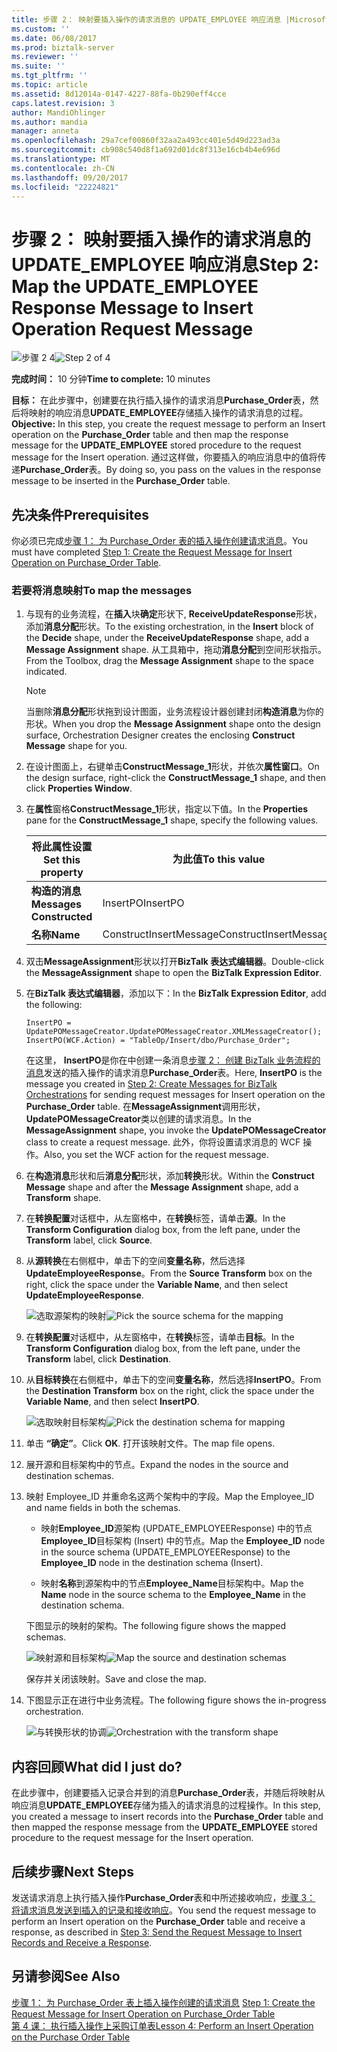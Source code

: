 ```yaml
---
title: 步骤 2： 映射要插入操作的请求消息的 UPDATE_EMPLOYEE 响应消息 |Microsoft 文档
ms.custom: ''
ms.date: 06/08/2017
ms.prod: biztalk-server
ms.reviewer: ''
ms.suite: ''
ms.tgt_pltfrm: ''
ms.topic: article
ms.assetid: 8d12014a-0147-4227-88fa-0b290eff4cce
caps.latest.revision: 3
author: MandiOhlinger
ms.author: mandia
manager: anneta
ms.openlocfilehash: 29a7cef00860f32aa2a493cc401e5d49d223ad3a
ms.sourcegitcommit: cb908c540d8f1a692d01dc8f313e16cb4b4e696d
ms.translationtype: MT
ms.contentlocale: zh-CN
ms.lasthandoff: 09/20/2017
ms.locfileid: "22224821"
---
```

# <a name="step-2-map-the-updateemployee-response-message-to-insert-operation-request-message"></a><span data-ttu-id="3d779-102">步骤 2： 映射要插入操作的请求消息的 UPDATE_EMPLOYEE 响应消息</span><span class="sxs-lookup"><span data-stu-id="3d779-102">Step 2: Map the UPDATE_EMPLOYEE Response Message to Insert Operation Request Message</span></span>
<span data-ttu-id="3d779-103">![步骤 2 4](../../adapters-and-accelerators/adapter-oracle-ebs/media/step-2of4.gif "Step_2of4")</span><span class="sxs-lookup"><span data-stu-id="3d779-103">![Step 2 of 4](../../adapters-and-accelerators/adapter-oracle-ebs/media/step-2of4.gif "Step_2of4")</span></span>  
  
 <span data-ttu-id="3d779-104">**完成时间：** 10 分钟</span><span class="sxs-lookup"><span data-stu-id="3d779-104">**Time to complete:** 10 minutes</span></span>  
  
 <span data-ttu-id="3d779-105">**目标：** 在此步骤中，创建要在执行插入操作的请求消息**Purchase_Order**表，然后将映射的响应消息**UPDATE_EMPLOYEE**存储插入操作的请求消息的过程。</span><span class="sxs-lookup"><span data-stu-id="3d779-105">**Objective:** In this step, you create the request message to perform an Insert operation on the **Purchase_Order** table and then map the response message for the **UPDATE_EMPLOYEE** stored procedure to the request message for the Insert operation.</span></span> <span data-ttu-id="3d779-106">通过这样做，你要插入的响应消息中的值将传递**Purchase_Order**表。</span><span class="sxs-lookup"><span data-stu-id="3d779-106">By doing so, you pass on the values in the response message to be inserted in the **Purchase_Order** table.</span></span>  
  
## <a name="prerequisites"></a><span data-ttu-id="3d779-107">先决条件</span><span class="sxs-lookup"><span data-stu-id="3d779-107">Prerequisites</span></span>  
 <span data-ttu-id="3d779-108">你必须已完成[步骤 1： 为 Purchase_Order 表的插入操作创建请求消息](../../adapters-and-accelerators/adapter-sql/step-1-create-the-request-message-for-insert-operation-on-purchase-order-table.md)。</span><span class="sxs-lookup"><span data-stu-id="3d779-108">You must have completed [Step 1: Create the Request Message for Insert Operation on Purchase_Order Table](../../adapters-and-accelerators/adapter-sql/step-1-create-the-request-message-for-insert-operation-on-purchase-order-table.md).</span></span>  
  
### <a name="to-map-the-messages"></a><span data-ttu-id="3d779-109">若要将消息映射</span><span class="sxs-lookup"><span data-stu-id="3d779-109">To map the messages</span></span>  
  
1.  <span data-ttu-id="3d779-110">与现有的业务流程，在**插入**块**确定**形状下, **ReceiveUpdateResponse**形状，添加**消息分配**形状。</span><span class="sxs-lookup"><span data-stu-id="3d779-110">To the existing orchestration, in the **Insert** block of the **Decide** shape, under the **ReceiveUpdateResponse** shape, add a **Message Assignment** shape.</span></span> <span data-ttu-id="3d779-111">从工具箱中，拖动**消息分配**到空间形状指示。</span><span class="sxs-lookup"><span data-stu-id="3d779-111">From the Toolbox, drag the **Message Assignment** shape to the space indicated.</span></span>  
  
    > [!NOTE]
    >  <span data-ttu-id="3d779-112">当删除**消息分配**形状拖到设计图面，业务流程设计器创建封闭**构造消息**为你的形状。</span><span class="sxs-lookup"><span data-stu-id="3d779-112">When you drop the **Message Assignment** shape onto the design surface, Orchestration Designer creates the enclosing **Construct Message** shape for you.</span></span>  
  
2.  <span data-ttu-id="3d779-113">在设计图面上，右键单击**ConstructMessage_1**形状，并依次**属性窗口**。</span><span class="sxs-lookup"><span data-stu-id="3d779-113">On the design surface, right-click the **ConstructMessage_1** shape, and then click **Properties Window**.</span></span>  
  
3.  <span data-ttu-id="3d779-114">在**属性**窗格**ConstructMessage_1**形状，指定以下值。</span><span class="sxs-lookup"><span data-stu-id="3d779-114">In the **Properties** pane for the **ConstructMessage_1** shape, specify the following values.</span></span>  
  
    |<span data-ttu-id="3d779-115">将此属性设置</span><span class="sxs-lookup"><span data-stu-id="3d779-115">Set this property</span></span>|<span data-ttu-id="3d779-116">为此值</span><span class="sxs-lookup"><span data-stu-id="3d779-116">To this value</span></span>|  
    |-----------------------|-------------------|  
    |<span data-ttu-id="3d779-117">**构造的消息**</span><span class="sxs-lookup"><span data-stu-id="3d779-117">**Messages Constructed**</span></span>|<span data-ttu-id="3d779-118">InsertPO</span><span class="sxs-lookup"><span data-stu-id="3d779-118">InsertPO</span></span>|  
    |<span data-ttu-id="3d779-119">**名称**</span><span class="sxs-lookup"><span data-stu-id="3d779-119">**Name**</span></span>|<span data-ttu-id="3d779-120">ConstructInsertMessage</span><span class="sxs-lookup"><span data-stu-id="3d779-120">ConstructInsertMessage</span></span>|  
  
4.  <span data-ttu-id="3d779-121">双击**MessageAssignment**形状以打开**BizTalk 表达式编辑器**。</span><span class="sxs-lookup"><span data-stu-id="3d779-121">Double-click the **MessageAssignment** shape to open the **BizTalk Expression Editor**.</span></span>  
  
5.  <span data-ttu-id="3d779-122">在**BizTalk 表达式编辑器**，添加以下：</span><span class="sxs-lookup"><span data-stu-id="3d779-122">In the **BizTalk Expression Editor**, add the following:</span></span>  
  
    ```  
    InsertPO = UpdatePOMessageCreator.UpdatePOMessageCreator.XMLMessageCreator();  
    InsertPO(WCF.Action) = "TableOp/Insert/dbo/Purchase_Order";  
    ```  
  
     <span data-ttu-id="3d779-123">在这里， **InsertPO**是你在中创建一条消息[步骤 2： 创建 BizTalk 业务流程的消息](../../adapters-and-accelerators/adapter-sql/step-2-create-messages-for-biztalk-orchestrations.md)发送的插入操作的请求消息**Purchase_Order**表。</span><span class="sxs-lookup"><span data-stu-id="3d779-123">Here, **InsertPO** is the message you created in [Step 2: Create Messages for BizTalk Orchestrations](../../adapters-and-accelerators/adapter-sql/step-2-create-messages-for-biztalk-orchestrations.md) for sending request messages for Insert operation on the **Purchase_Order** table.</span></span> <span data-ttu-id="3d779-124">在**MessageAssignment**调用形状， **UpdatePOMessageCreator**类以创建的请求消息。</span><span class="sxs-lookup"><span data-stu-id="3d779-124">In the **MessageAssignment** shape, you invoke the **UpdatePOMessageCreator** class to create a request message.</span></span> <span data-ttu-id="3d779-125">此外，你将设置请求消息的 WCF 操作。</span><span class="sxs-lookup"><span data-stu-id="3d779-125">Also, you set the WCF action for the request message.</span></span>  
  
6.  <span data-ttu-id="3d779-126">在**构造消息**形状和后**消息分配**形状，添加**转换**形状。</span><span class="sxs-lookup"><span data-stu-id="3d779-126">Within the **Construct Message** shape and after the **Message Assignment** shape, add a **Transform** shape.</span></span>  
  
7.  <span data-ttu-id="3d779-127">在**转换配置**对话框中，从左窗格中，在**转换**标签，请单击**源**。</span><span class="sxs-lookup"><span data-stu-id="3d779-127">In the **Transform Configuration** dialog box, from the left pane, under the **Transform** label, click **Source**.</span></span>  
  
8.  <span data-ttu-id="3d779-128">从**源转换**在右侧框中，单击下的空间**变量名称**，然后选择**UpdateEmployeeResponse**。</span><span class="sxs-lookup"><span data-stu-id="3d779-128">From the **Source Transform** box on the right, click the space under the **Variable Name**, and then select **UpdateEmployeeResponse**.</span></span>  
  
     <span data-ttu-id="3d779-129">![选取源架构的映射](../../adapters-and-accelerators/adapter-sql/media/sql-adap-tut-05-source-map.gif "sql_adap_tut_05_source_map")</span><span class="sxs-lookup"><span data-stu-id="3d779-129">![Pick the source schema for the mapping](../../adapters-and-accelerators/adapter-sql/media/sql-adap-tut-05-source-map.gif "sql_adap_tut_05_source_map")</span></span>  
  
9. <span data-ttu-id="3d779-130">在**转换配置**对话框中，从左窗格中，在**转换**标签，请单击**目标**。</span><span class="sxs-lookup"><span data-stu-id="3d779-130">In the **Transform Configuration** dialog box, from the left pane, under the **Transform** label, click **Destination**.</span></span>  
  
10. <span data-ttu-id="3d779-131">从**目标转换**在右侧框中，单击下的空间**变量名称**，然后选择**InsertPO**。</span><span class="sxs-lookup"><span data-stu-id="3d779-131">From the **Destination Transform** box on the right, click the space under the **Variable Name**, and then select **InsertPO**.</span></span>  
  
     <span data-ttu-id="3d779-132">![选取映射目标架构](../../adapters-and-accelerators/adapter-sql/media/sql-adap-tut-05-dest-map.gif "sql_adap_tut_05_dest_map")</span><span class="sxs-lookup"><span data-stu-id="3d779-132">![Pick the destination schema for mapping](../../adapters-and-accelerators/adapter-sql/media/sql-adap-tut-05-dest-map.gif "sql_adap_tut_05_dest_map")</span></span>  
  
11. <span data-ttu-id="3d779-133">单击 **“确定”**。</span><span class="sxs-lookup"><span data-stu-id="3d779-133">Click **OK**.</span></span> <span data-ttu-id="3d779-134">打开该映射文件。</span><span class="sxs-lookup"><span data-stu-id="3d779-134">The map file opens.</span></span>  
  
12. <span data-ttu-id="3d779-135">展开源和目标架构中的节点。</span><span class="sxs-lookup"><span data-stu-id="3d779-135">Expand the nodes in the source and destination schemas.</span></span>  
  
13. <span data-ttu-id="3d779-136">映射 Employee_ID 并重命名这两个架构中的字段。</span><span class="sxs-lookup"><span data-stu-id="3d779-136">Map the Employee_ID and name fields in both the schemas.</span></span>  
  
    -   <span data-ttu-id="3d779-137">映射**Employee_ID**源架构 (UPDATE_EMPLOYEEResponse) 中的节点**Employee_ID**目标架构 (Insert) 中的节点。</span><span class="sxs-lookup"><span data-stu-id="3d779-137">Map the **Employee_ID** node in the source schema (UPDATE_EMPLOYEEResponse) to the **Employee_ID** node in the destination schema (Insert).</span></span>  
  
    -   <span data-ttu-id="3d779-138">映射**名称**到源架构中的节点**Employee_Name**目标架构中。</span><span class="sxs-lookup"><span data-stu-id="3d779-138">Map the **Name** node in the source schema to the **Employee_Name** in the destination schema.</span></span>  
  
     <span data-ttu-id="3d779-139">下图显示的映射的架构。</span><span class="sxs-lookup"><span data-stu-id="3d779-139">The following figure shows the mapped schemas.</span></span>  
  
     <span data-ttu-id="3d779-140">![映射源和目标架构](../../adapters-and-accelerators/adapter-sql/media/sql-adap-tut-07-dest-map.gif "sql_adap_tut_07_dest_map")</span><span class="sxs-lookup"><span data-stu-id="3d779-140">![Map the source and destination schemas](../../adapters-and-accelerators/adapter-sql/media/sql-adap-tut-07-dest-map.gif "sql_adap_tut_07_dest_map")</span></span>  
  
     <span data-ttu-id="3d779-141">保存并关闭该映射。</span><span class="sxs-lookup"><span data-stu-id="3d779-141">Save and close the map.</span></span>  
  
14. <span data-ttu-id="3d779-142">下图显示正在进行中业务流程。</span><span class="sxs-lookup"><span data-stu-id="3d779-142">The following figure shows the in-progress orchestration.</span></span>  
  
     <span data-ttu-id="3d779-143">![与转换形状的协调](../../adapters-and-accelerators/adapter-sql/media/sql-adap-tut-08-map-orch.gif "sql_adap_tut_08_map_orch")</span><span class="sxs-lookup"><span data-stu-id="3d779-143">![Orchestration with the transform shape](../../adapters-and-accelerators/adapter-sql/media/sql-adap-tut-08-map-orch.gif "sql_adap_tut_08_map_orch")</span></span>  
  
## <a name="what-did-i-just-do"></a><span data-ttu-id="3d779-144">内容回顾</span><span class="sxs-lookup"><span data-stu-id="3d779-144">What did I just do?</span></span>  
 <span data-ttu-id="3d779-145">在此步骤中，创建要插入记录合并到的消息**Purchase_Order**表，并随后将映射从响应消息**UPDATE_EMPLOYEE**存储为插入的请求消息的过程操作。</span><span class="sxs-lookup"><span data-stu-id="3d779-145">In this step, you created a message to insert records into the **Purchase_Order** table and then mapped the response message from the **UPDATE_EMPLOYEE** stored procedure to the request message for the Insert operation.</span></span>  
  
## <a name="next-steps"></a><span data-ttu-id="3d779-146">后续步骤</span><span class="sxs-lookup"><span data-stu-id="3d779-146">Next Steps</span></span>  
 <span data-ttu-id="3d779-147">发送请求消息上执行插入操作**Purchase_Order**表和中所述接收响应，[步骤 3： 将请求消息发送到插入的记录和接收响应](../../adapters-and-accelerators/adapter-sql/step-3-send-the-request-message-to-insert-records-and-receive-a-response.md)。</span><span class="sxs-lookup"><span data-stu-id="3d779-147">You send the request message to perform an Insert operation on the **Purchase_Order** table and receive a response, as described in [Step 3: Send the Request Message to Insert Records and Receive a Response](../../adapters-and-accelerators/adapter-sql/step-3-send-the-request-message-to-insert-records-and-receive-a-response.md).</span></span>  
  
## <a name="see-also"></a><span data-ttu-id="3d779-148">另请参阅</span><span class="sxs-lookup"><span data-stu-id="3d779-148">See Also</span></span>  
 <span data-ttu-id="3d779-149">[步骤 1： 为 Purchase_Order 表上插入操作创建的请求消息](../../adapters-and-accelerators/adapter-sql/step-1-create-the-request-message-for-insert-operation-on-purchase-order-table.md) </span><span class="sxs-lookup"><span data-stu-id="3d779-149">[Step 1: Create the Request Message for Insert Operation on Purchase_Order Table](../../adapters-and-accelerators/adapter-sql/step-1-create-the-request-message-for-insert-operation-on-purchase-order-table.md) </span></span>  
 [<span data-ttu-id="3d779-150">第 4 课： 执行插入操作上采购订单表</span><span class="sxs-lookup"><span data-stu-id="3d779-150">Lesson 4: Perform an Insert Operation on the Purchase Order Table</span></span>](../../adapters-and-accelerators/adapter-sql/lesson-4-perform-an-insert-operation-on-the-purchase-order-table.md)